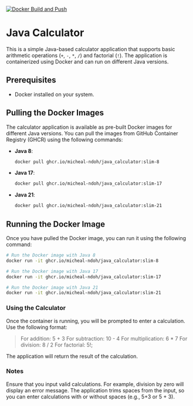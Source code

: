 [![Docker Build and Push](https://github.com/micheal-ndoh/java_calculator/actions/workflows/docker.yml/badge.svg)](https://github.com/micheal-ndoh/java_calculator/actions/workflows/docker.yml)

# Java Calculator

This is a simple Java-based calculator application that supports basic arithmetic operations (`+`, `-`, `*`, `/`) and factorial (`!`). The application is containerized using Docker and can run on different Java versions.

## Prerequisites

- Docker installed on your system.

## Pulling the Docker Images

The calculator application is available as pre-built Docker images for different Java versions. You can pull the images from GitHub Container Registry (GHCR) using the following commands:

- **Java 8**:

  ```bash
  docker pull ghcr.io/micheal-ndoh/java_calculator:slim-8
  ```

- **Java 17**:

  ```bash
  docker pull ghcr.io/micheal-ndoh/java_calculator:slim-17
  ```

- **Java 21**:

  ```bash
  docker pull ghcr.io/micheal-ndoh/java_calculator:slim-21
  ```

## Running the Docker Image

Once you have pulled the Docker image, you can run it using the following command:

```bash
# Run the Docker image with Java 8
docker run -it ghcr.io/micheal-ndoh/java_calculator:slim-8
```

```bash
# Run the Docker image with Java 17
docker run -it ghcr.io/micheal-ndoh/java_calculator:slim-17
```

```bash
# Run the Docker image with Java 21
docker run -it ghcr.io/micheal-ndoh/java_calculator:slim-21
```

### Using the Calculator

Once the container is running, you will be prompted to enter a calculation. Use the following format:

>For addition: 5 + 3
>For subtraction: 10 - 4
>For multiplication: 6 * 7
>For division: 8 / 2
>For factorial: 5!;

The application will return the result of the calculation.

### Notes

Ensure that you input valid calculations. For example, division by zero will display an error message.
The application trims spaces from the input, so you can enter calculations with or without spaces (e.g., 5+3 or 5 + 3).
